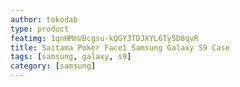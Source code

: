 ```yaml
---
author: tokodab
type: product
featimg: 1qnHMmVBcgsu-kQGY3TDJXYL6Ty5D8qvR
title: Saitama Poker Face1 Samsung Galaxy S9 Case
tags: [samsung, galaxy, s9]
category: [samsung]
---
```


